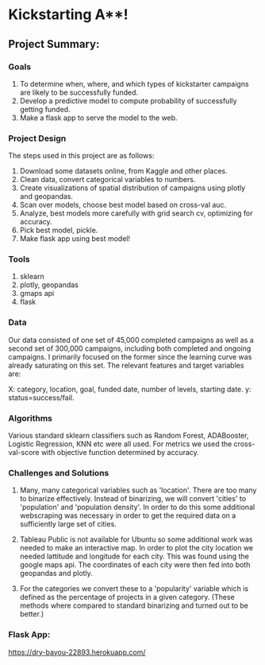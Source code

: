 # Kickstarting A**!

## **Project Summary**:

### Goals
  1.  To determine when, where, and which types of kickstarter campaigns are likely to be successfully funded.
  2. Develop a predictive model to compute probability of successfully getting funded.
  3. Make a flask app to serve the model to the web.

### Project Design

The steps used in this project are as follows:

  1. Download some datasets online, from Kaggle and other places.
  2. Clean data, convert categorical variables to numbers.
  3. Create visualizations of spatial distribution of campaigns using plotly and geopandas.
  3. Scan over models, choose best model based on cross-val auc.
  4. Analyze, best models more carefully with grid search cv, optimizing for accuracy.
  5. Pick best model, pickle.
  6. Make flask app using best model!


### Tools
  1. sklearn
  2. plotly, geopandas
  3. gmaps api
  4. flask

### Data

Our data consisted of one set of 45,000 completed campaigns as well as a second set of 300,000 campaigns, including both completed and ongoing campaigns.  I primarily focused on the former since the learning curve was already saturating on this set.  The relevant features and target variables are:

X: category, location, goal, funded date, number of levels, starting date.
y: status=success/fail.

### Algorithms

Various standard sklearn classifiers such as Random Forest, ADABooster, Logistic Regression, KNN etc were all used.  For metrics we used the cross-val-score with objective function determined by accuracy.

### Challenges and Solutions

  1. Many, many categorical variables such as 'location'.  There are too many to binarize effectively.  Instead of binarizing, we will convert 'cities' to 'population' and 'population density'.  In order to do this some additional webscraping was necessary in order to get the required data on a sufficiently large set of cities.

  2.  Tableau Public is not available for Ubuntu so some additional work was needed to make an interactive map. In order to plot the city location we needed lattitude and longitude for each city.  This was found using the google maps api.  The coordinates of each city were then fed into both geopandas and plotly.

  3. For the categories we convert these to a 'popularity' variable which is defined as the percentage of projects in a given category.  (These methods where compared to standard binarizing and turned out to be better.)



### Flask App:

https://dry-bayou-22893.herokuapp.com/
